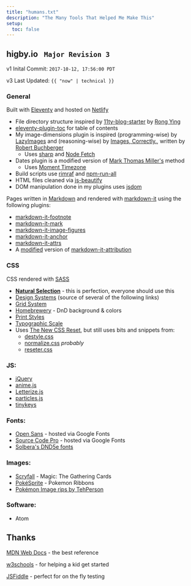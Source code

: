 ```yaml
---
title: "humans.txt"
description: "The Many Tools That Helped Me Make This"
setup:
  toc: false
---
```


<section>
  <h2> higby.io <code> Major Revision 3</code></h2>
  <p>v1 Inital Commit: <code>2017-10-12, 17:56:00 PDT</code></p>
  <p>v3 Last Updated: <code>{{ "now" | technical }}</code></p>
</section>


### General

Built with [Eleventy](https://github.com/11ty/eleventy/) and hosted on [Netlify](https://www.netlify.com/)
- File directory structure inspired by [11ty-blog-starter](https://github.com/kohrongying/11ty-blog-starter/) by [Rong Ying](https://github.com/kohrongying/)
- [eleventy-plugin-toc](https://github.com/jdsteinbach/eleventy-plugin-toc/) for table of contents
- My image-dimensions plugin is inspired (programming-wise) by [LazyImages](https://github.com/liamfiddler/eleventy-plugin-lazyimages/) and (reasoning-wise) by [Images, Correctly.](https://robert-buchberger.com/blog/2021/responsive_images.html), written by [Robert Buchberger](https://github.com/rbuchberger/)
  - Uses [sharp](https://github.com/lovell/sharp/) and [Node Fetch](https://github.com/node-fetch/node-fetch/)
- Dates plugin is a modified version of [Mark Thomas Miller's](https://mtm.dev/eleventy-date-off-by-one-day/) method
  - Uses [Moment Timezone](https://github.com/moment/moment-timezone/)
- Build scripts use [rimraf](https://github.com/isaacs/rimraf/) and [npm-run-all](https://github.com/mysticatea/npm-run-all/)
- HTML files cleaned via [js-beautify](https://github.com/beautify-web/js-beautify/)
- DOM manipulation done in my plugins uses [jsdom](https://github.com/jsdom/jsdom/)

Pages written in [Markdown](https://daringfireball.net/projects/markdown/) and rendered with [markdown-it](https://github.com/markdown-it/markdown-it/) using the following plugins:

- [markdown-it-footnote](https://github.com/markdown-it/markdown-it-footnote/)
- [markdown-it-mark](https://github.com/markdown-it/markdown-it-mark/)
- [markdown-it-image-figures](https://github.com/Antonio-Laguna/markdown-it-image-figures/)
- [markdown-it-anchor](https://github.com/valeriangalliat/markdown-it-anchor)
- [markdown-it-attrs](https://github.com/arve0/markdown-it-attrs)
- A [modified](https://github.com/higby/higby.io/blob/main/src/config/plugins/src/src/cite.js) version of [markdown-it-attribution](https://github.com/dweidner/markdown-it-attribution/)

### CSS

CSS rendered with [SASS](https://sass-lang.com/)
- **[Natural Selection](https://github.com/frontaid/natural-selection/)** - this is perfection, everyone should use this
- [Design Systems](https://leerob.io/blog/style-guides-component-libraries-design-systems/) (source of several of the following links)
- [Grid System](https://tanzu.vmware.com/content/built-to-adapt/intro-to-the-8-point-grid-system-2/)
- [Homebrewery](https://github.com/naturalcrit/homebrewery/) - DnD background & colors
- [Print Styles](https://www.matuzo.at/blog/i-totally-forgot-about-print-style-sheets/)
- [Typographic Scale](https://spencermortensen.com/articles/typographic-scale/)
- Uses [The New CSS Reset](https://github.com/elad2412/the-new-css-reset/), but still uses bits and snippets from:
  - [destyle.css](https://github.com/nicolas-cusan/destyle.css/)
  - [normalize.css](https://github.com/necolas/normalize.css/) *probably*
  - [reseter.css](https://github.com/krishdevdb/reseter.css/)

### JS:

- [jQuery](https://github.com/jquery/jquery/)
- [anime.js](https://github.com/juliangarnier/anime/)
- [Letterize.js](https://github.com/WojciechKrakowiak/letterize/)
- [particles.js](https://github.com/VincentGarreau/particles.js/)
- [tinykeys](https://github.com/jamiebuilds/tinykeys/)

### Fonts:

- [Open Sans](https://fonts.google.com/specimen/Open+Sans) - hosted via Google Fonts
- [Source Code Pro](https://fonts.google.com/specimen/Source+Code+Pro) - hosted via Google Fonts
- [Solbera's DND5e fonts](https://github.com/jonathonf/solbera-dnd-fonts)

### Images:

- [Scryfall](https://scryfall.com/) - Magic: The Gathering Cards
- [PokéSprite](https://github.com/msikma/pokesprite) - Pokemon Ribbons
- [Pokémon Image rips by TehPerson](https://bulbapedia.bulbagarden.net/wiki/User:TehPerson)

### Software:

- Atom

## Thanks

[MDN Web Docs](https://developer.mozilla.org/en-US/) - the best reference

[w3schools](https://www.w3schools.com/) - for helping a kid get started

[JSFiddle](https://jsfiddle.net/) - perfect for on the fly testing

